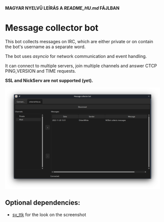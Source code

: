 **MAGYAR NYELVŰ LEÍRÁS A *README_HU.md* FÁJLBAN**

# Message collector bot

This bot collects messages on IRC, which are either private or on contain the bot's username as a separate word.

The bot uses *asyncio* for network communication and event handling.

It can connect to multiple servers, join multiple channels and answer CTCP PING,VERSION and TIME requests.

**SSL and NickServ are not supported (yet).**

![](screenshot.png)
## Optional dependencies:    
- [sv_ttk](https://github.com/rdbende/Sun-Valley-ttk-theme) for the look on the screenshot